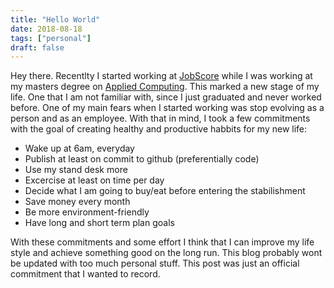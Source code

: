 ```yaml
---
title: "Hello World"
date: 2018-08-18
tags: ["personal"]
draft: false
---
```



Hey there. Recentlty I started working at [JobScore](https://www.jobscore.com/)
while I was working at my masters degree on
[Applied Computing](https://www.udesc.br/cct/ppgca).
This marked a new stage of my life. One that I am not familiar with, since I just graduated and never worked before.
One of my main fears when I started working was stop evolving as a person and as an employee. With that in mind, I took a few commitments
with the goal of creating healthy and productive habbits for my new life:

- Wake up at 6am, everyday
- Publish at least on commit to github (preferentially code)
- Use my stand desk more
- Excercise at least on time per day
- Decide what I am going to buy/eat before entering the stabilishment
- Save money every month
- Be more environment-friendly
- Have long and short term plan goals

With these commitments and some effort I think that I can improve my life style and achieve something good on the long run.
This blog probably wont be updated with too much personal stuff. This post was just an official commitment that I wanted to record.
